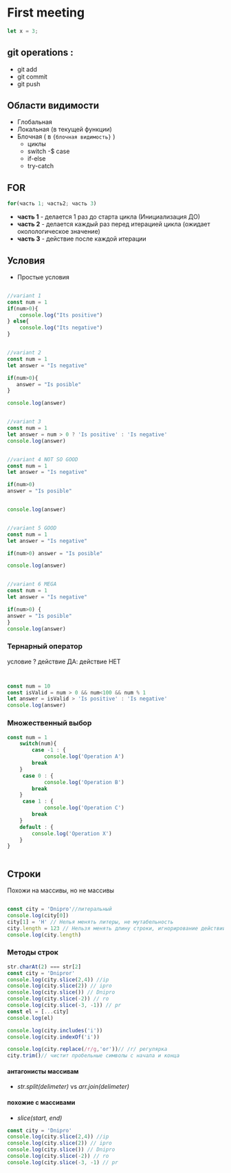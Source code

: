 # First meeting


```js
let x = 3;
```

## git operations :

- git add
- git commit
- git push


## Области видимости

- Глобальная
- Локальная (в текущей функции)
- Блочная ( в ```{блочная видимость}```  )
    - циклы
    - switch -$ case
    - if-else
    - try-catch


## FOR

```js
for(часть 1; часть2; часть 3)
```

- __часть 1__ - делается 1 раз до старта цикла (Инициализация ДО)
- __часть 2__ - делается каждый раз перед итерацией цикла (ожидает околологическое значение)
- __часть 3__ - действие после каждой итерации

## Условия


- Простые условия

```js

//variant 1
const num = 1
if(num>0){
    console.log("Its positive")
} else{
    console.log("Its negative")
}


//variant 2
const num = 1
let answer = "Is negative"

if(num>0){
   answer = "Is posible"
} 

console.log(answer)


//variant 3
const num = 1
let answer = num > 0 ? 'Is positive' : 'Is negative'
console.log(answer)


//variant 4 NOT SO GOOD
const num = 1
let answer = "Is negative"

if(num>0) 
answer = "Is posible"


console.log(answer)


//variant 5 GOOD
const num = 1
let answer = "Is negative"

if(num>0) answer = "Is posible"

console.log(answer)


//variant 6 MEGA
const num = 1
let answer = "Is negative"

if(num>0) {
answer = "Is posible"
}
console.log(answer)

```


### Тернарный оператор

условие ? действие ДА: действие НЕТ

```js


const num = 10
const isValid = num > 0 && num<100 && num % 1
let answer = isValid > 'Is positive' : 'Is negative'
console.log(answer)

```

### Множественный выбор
```js
const num = 1
    switch(num){
        case -1 : {
            console.log('Operation A')
        break
    }
     case 0 : {
            console.log('Operation B')
        break
    }
     case 1 : {
            console.log('Operation C')
        break
    }
    default : {
        console.log('Operation X')
    }
}



```


## Строки

Похожи на массивы, но не массивы

```js

const city = 'Dnipro'//литеральный
console.log(city[0])
city[1] = 'H' // Нелья менять литеры, не мутабельность
city.length = 123 // Нельзя менять длину строки, игнорирование действий человека
console.log(city.length)
```

### Методы строк


```js
str.charAt(2) === str[2]
const city = 'Dnipror'
console.log(city.slice(2,4)) //ip
console.log(city.slice(2)) // ipro
console.log(city.slice()) // Dnipro
console.log(city.slice(-2)) // ro
console.log(city.slice(-3, -1)) // pr
const el = [...city]
console.log(el)

console.log(city.includes('i'))
console.log(city.indexOf('i'))

console.log(city.replace(/r/g,'or'))// /r/ регулярка
city.trim()// чистит пробельные символы с начала и конца
```
#### антагонисты массивам
 - _str.split(delimeter)_  vs _arr.join(delimeter)_

#### похожие с массивами
 - _slice(start, end)_

 ```js
 const city = 'Dnipro'
console.log(city.slice(2,4)) //ip
console.log(city.slice(2)) // ipro
console.log(city.slice()) // Dnipro
console.log(city.slice(-2)) // ro
console.log(city.slice(-3, -1) // pr
```